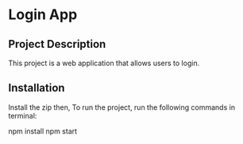 # Login App

## Project Description

This project is a web application that allows users to login.

## Installation

Install the zip then,
To run the project, run the following commands in terminal:


npm install
npm start

